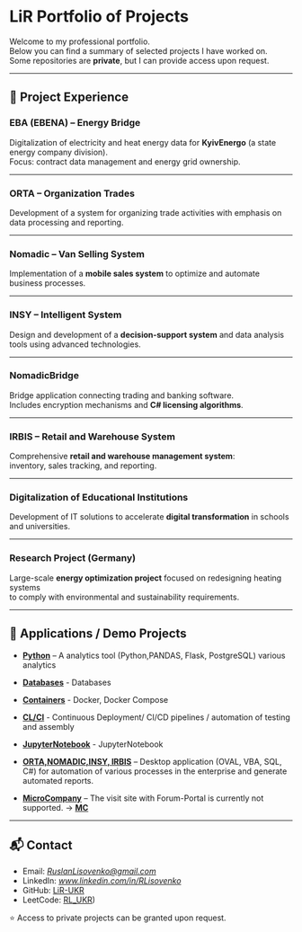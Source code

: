 # LiR Portfolio of Projects

Welcome to my professional portfolio.  
Below you can find a summary of selected projects I have worked on.  
Some repositories are **private**, but I can provide access upon request.

---

## 🔹 Project Experience

### EBA (EBENA) – Energy Bridge
Digitalization of electricity and heat energy data for **KyivEnergo** (a state energy company division).  
Focus: contract data management and energy grid ownership.

---

### ORTA – Organization Trades
Development of a system for organizing trade activities with emphasis on data processing and reporting.

---

### Nomadic – Van Selling System
Implementation of a **mobile sales system** to optimize and automate business processes.

---

### INSY – Intelligent System
Design and development of a **decision-support system** and data analysis tools using advanced technologies.

---

### NomadicBridge
Bridge application connecting trading and banking software.  
Includes encryption mechanisms and **C# licensing algorithms**.

---

### IRBIS – Retail and Warehouse System
Comprehensive **retail and warehouse management system**:  
inventory, sales tracking, and reporting.

---

### Digitalization of Educational Institutions
Development of IT solutions to accelerate **digital transformation** in schools and universities.

---

### Research Project (Germany)
Large-scale **energy optimization project** focused on redesigning heating systems  
to comply with environmental and sustainability requirements.

---

## 📱 Applications / Demo Projects

- **[Python](https://github.com/RLisovenko/Python.git)** – A analytics tool (Python,PANDAS, Flask, PostgreSQL) various analytics
- **[Databases](https://github.com/RLisovenko/Databases.git)** - Databases
- **[Containers](https://github.com/RLisovenko/Containers.git)** - Docker, Docker Compose 
- **[CL/CI](https://github.com/RLisovenko/CL_CI.git)** - Continuous Deployment/ CI/CD pipelines / automation of testing and assembly
- **[JupyterNotebook](https://github.com/RLisovenko/JupyterNotebook.git)** - JupyterNotebook

- **[ORTA,NOMADIC,INSY, IRBIS](https://github.com/RLisovenko/ORTA.git)** – Desktop application (OVAL, VBA, SQL, C#) for automation of various processes in the enterprise and generate automated reports.  
- **[MicroCompany](https://github.com/RLisovenko/MicroCompany.git)** – The visit site with Forum-Portal is currently not supported. -> **[MC](https://www.microcompany.com.ua/MicroCompany.html)** 

---

## 📬 Contact
- Email: *RuslanLisovenko@gmail.com*  
- LinkedIn: *www.linkedin.com/in/RLisovenko*  
- GitHub: [LiR-UKR](https://github.com/RLisovenko)
- LeetCode: [RL_UKR](https://leetcode.com/u/RL_UKR/))

⭐ Access to private projects can be granted upon request.
